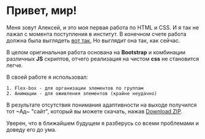 # Привет, мир! #

Меня зовут Алексей, и это моя первая работа по HTML и CSS.
И я так не лажал с момента поступления в институт.
В конечном счете работа должна была выглядеть [вот так.](http://tamzidhossain.info/html/jamiya-online/)
Но выглядит она так, как сейчас.

В целом оригинальная работа основана на __Bootstrap__ и комбинации различных __JS__ скриптов, отчего реализация на чистом __css__ не становится легче.

В своей работе я использовал:

    1. Flex-box - для организации элементов по группам
    2. Анимации - для оживления элементов (крайне неудачно)

В результате отсутствия понимания адаптивности на выходе получился тот ~Ад~ "сайт", который вы можете скачать, нажав [Download ZIP](https://github.com/rawenloft/coursework.git).

 Уверен, что в ближайшем будущем я разберусь со всеми проблемами и доведу его до ума.
